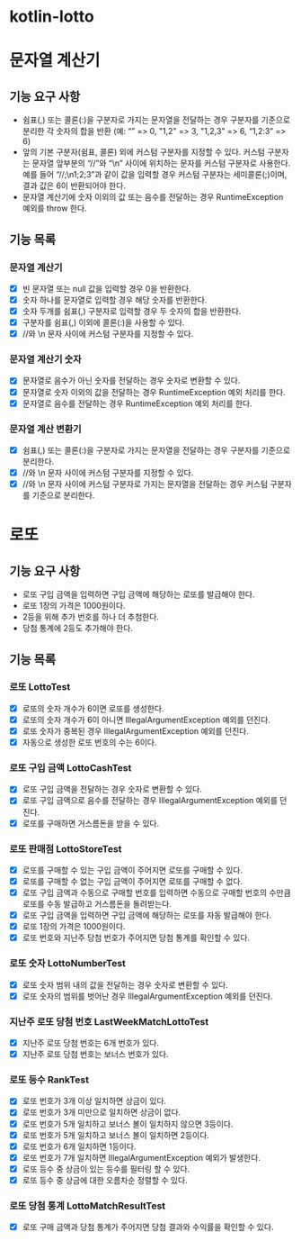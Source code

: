 # kotlin-lotto

# 문자열 계산기
## 기능 요구 사항
- 쉼표(,) 또는 콜론(:)을 구분자로 가지는 문자열을 전달하는 경우 구분자를 기준으로 분리한 각 숫자의 합을 반환 (예: “” => 0, "1,2" => 3, "1,2,3" => 6, “1,2:3” => 6)
- 앞의 기본 구분자(쉼표, 콜론) 외에 커스텀 구분자를 지정할 수 있다. 커스텀 구분자는 문자열 앞부분의 “//”와 “\n” 사이에 위치하는 문자를 커스텀 구분자로 사용한다. 예를 들어 “//;\n1;2;3”과 같이 값을 입력할 경우 커스텀 구분자는 세미콜론(;)이며, 결과 값은 6이 반환되어야 한다.
- 문자열 계산기에 숫자 이외의 값 또는 음수를 전달하는 경우 RuntimeException 예외를 throw 한다.

## 기능 목록
### 문자열 계산기
- [x] 빈 문자열 또는 null 값을 입력할 경우 0을 반환한다.
- [x] 숫자 하나를 문자열로 입력할 경우 해당 숫자를 반환한다.
- [x] 숫자 두개를 쉼표(,) 구분자로 입력할 경우 두 숫자의 합을 반환한다.
- [x] 구분자를 쉼표(,) 이외에 콜론(:)을 사용할 수 있다.
- [x] //와 \\n 문자 사이에 커스텀 구분자를 지정할 수 있다.

### 문자열 계산기 숫자
- [x] 문자열로 음수가 아닌 숫자를 전달하는 경우 숫자로 변환할 수 있다.
- [x] 문자열로 숫자 이외의 값을 전달하는 경우 RuntimeException 예외 처리를 한다.
- [x] 문자열로 음수를 전달하는 경우 RuntimeException 예외 처리를 한다.

### 문자열 계산 변환기
- [x] 쉼표(,) 또는 콜론(:)을 구분자로 가지는 문자열을 전달하는 경우 구분자를 기준으로 분리한다.
- [x] //와 \\n 문자 사이에 커스텀 구분자를 지정할 수 있다.
- [x] //와 \\n 문자 사이에 커스텀 구분자로 가지는 문자열을 전달하는 경우 커스텀 구분자를 기준으로 분리한다.

# 로또
## 기능 요구 사항
- 로또 구입 금액을 입력하면 구입 금액에 해당하는 로또를 발급해야 한다.
- 로또 1장의 가격은 1000원이다.
- 2등을 위해 추가 번호를 하나 더 추첨한다.
- 당첨 통계에 2등도 추가해야 한다.

## 기능 목록
### 로또 LottoTest
- [x] 로또의 숫자 개수가 6이면 로또를 생성한다.
- [x] 로또의 숫자 개수가 6이 아니면 IllegalArgumentException 예외를 던진다.
- [x] 로또 숫자가 중복된 경우 IllegalArgumentException 예외를 던진다.
- [x] 자동으로 생성한 로또 번호의 수는 6이다.

### 로또 구입 금액 LottoCashTest
- [x] 로또 구입 금액을 전달하는 경우 숫자로 변환할 수 있다.
- [x] 로또 구입 금액으로 음수를 전달하는 경우 IllegalArgumentException 예외를 던진다.
- [x] 로또를 구매하면 거스름돈을 받을 수 있다.

### 로또 판매점 LottoStoreTest
- [x] 로또를 구매할 수 있는 구입 금액이 주어지면 로또를 구매할 수 있다.
- [x] 로또를 구매할 수 없는 구입 금액이 주어지면 로또를 구매할 수 없다.
- [x] 로또 구입 금액과 수동으로 구매할 번호를 입력하면 수동으로 구매할 번호의 수만큼 로또를 수동 발급하고 거스름돈을 돌려받는다.
- [x] 로또 구입 금액을 입력하면 구입 금액에 해당하는 로또를 자동 발급해야 한다.
- [x] 로또 1장의 가격은 1000원이다.
- [x] 로또 번호와 지난주 당첨 번호가 주어지면 당첨 통계를 확인할 수 있다.

### 로또 숫자 LottoNumberTest
- [x] 로또 숫자 범위 내의 값을 전달하는 경우 숫자로 변환할 수 있다.
- [x] 로또 숫자의 범위를 벗어난 경우 IllegalArgumentException 예외를 던진다.

### 지난주 로또 당첨 번호 LastWeekMatchLottoTest
- [x] 지난주 로또 당첨 번호는 6개 번호가 있다.
- [x] 지난주 로또 당첨 번호는 보너스 번호가 있다.

### 로또 등수 RankTest
- [x] 로또 번호가 3개 이상 일치하면 상금이 있다.
- [x] 로또 번호가 3개 미만으로 일치하면 상금이 없다.
- [x] 로또 번호가 5개 일치하고 보너스 볼이 일치하지 않으면 3등이다.
- [x] 로또 번호가 5개 일치하고 보너스 볼이 일치하면 2등이다.
- [x] 로또 번호가 6개 일치하면 1등이다.
- [x] 로또 번호가 7개 일치하면 IllegalArgumentException 예외가 발생한다.
- [x] 로또 등수 중 상금이 있는 등수를 필터링 할 수 있다.
- [x] 로또 등수 중 상금에 대한 오름차순 정렬할 수 있다.

### 로또 당첨 통계 LottoMatchResultTest
- [x] 로또 구매 금액과 당첨 통계가 주어지면 당첨 결과와 수익률을 확인할 수 있다.
